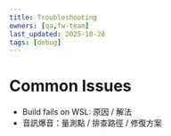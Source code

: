 ```yaml
---
title: Troubleshooting
owners: [qa,fw-team]
last_updated: 2025-10-28
tags: [debug]
---
```

# Common Issues
- Build fails on WSL: 原因 / 解法
- 音訊爆音：量測點 / 排查路徑 / 修復方案
